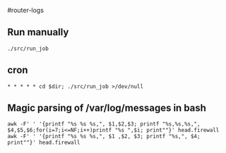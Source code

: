 #router-logs

## Run manually
    ./src/run_job

## cron
    * * * * * cd $dir; ./src/run_job >/dev/null

## Magic parsing of /var/log/messages in bash
    awk -F' ' '{printf "%s %s %s,", $1,$2,$3; printf "%s,%s,%s,", $4,$5,$6;for(i=7;i<=NF;i++)printf "%s ",$i; print""}' head.firewall
    awk -F' ' '{printf "%s %s %s,", $1 ,$2, $3; printf "%s,", $4; print""}' head.firewall
